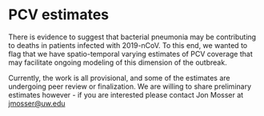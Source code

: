 # PCV estimates
There is evidence to suggest that bacterial pneumonia may be contributing to deaths in patients infected with 2019-nCoV. To this end, we wanted to flag that we have spatio-temporal varying estimates of PCV coverage that may facilitate ongoing modeling of this dimension of the outbreak.

Currently, the work is all provisional, and some of the estimates are undergoing peer review or finalization. We are willing to share preliminary estimates however - if you are interested please contact Jon Mosser at jmosser@uw.edu
